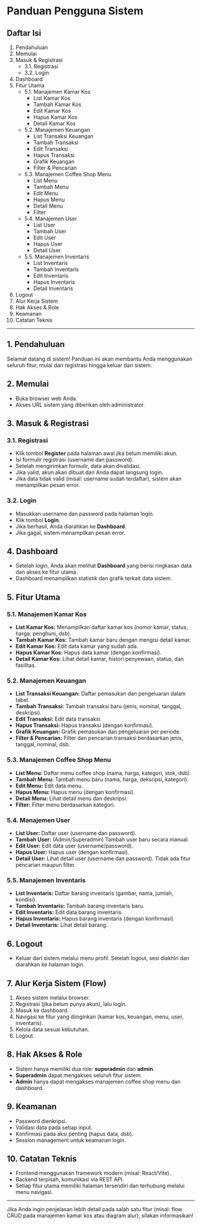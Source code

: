 # Panduan Pengguna Sistem

## Daftar Isi

1. Pendahuluan
2. Memulai
3. Masuk & Registrasi
   - 3.1. Registrasi
   - 3.2. Login
4. Dashboard
5. Fitur Utama
   - 5.1. Manajemen Kamar Kos
     - List Kamar Kos
     - Tambah Kamar Kos
     - Edit Kamar Kos
     - Hapus Kamar Kos
     - Detail Kamar Kos
   - 5.2. Manajemen Keuangan
     - List Transaksi Keuangan
     - Tambah Transaksi
     - Edit Transaksi
     - Hapus Transaksi
     - Grafik Keuangan
     - Filter & Pencarian
   - 5.3. Manajemen Coffee Shop Menu
     - List Menu
     - Tambah Menu
     - Edit Menu
     - Hapus Menu
     - Detail Menu
     - Filter
   - 5.4. Manajemen User
     - List User
     - Tambah User
     - Edit User
     - Hapus User
     - Detail User
   - 5.5. Manajemen Inventaris
     - List Inventaris
     - Tambah Inventaris
     - Edit Inventaris
     - Hapus Inventaris
     - Detail Inventaris
6. Logout
7. Alur Kerja Sistem
8. Hak Akses & Role
9. Keamanan
10. Catatan Teknis

---

## 1. Pendahuluan

Selamat datang di sistem! Panduan ini akan membantu Anda menggunakan seluruh fitur, mulai dari registrasi hingga keluar dari sistem.

## 2. Memulai

- Buka browser web Anda.
- Akses URL sistem yang diberikan oleh administrator.

## 3. Masuk & Registrasi

### 3.1. Registrasi

- Klik tombol **Register** pada halaman awal jika belum memiliki akun.
- Isi formulir registrasi (username dan password).
- Setelah mengirimkan formulir, data akan divalidasi.
- Jika valid, akun akan dibuat dan Anda dapat langsung login.
- Jika data tidak valid (misal: username sudah terdaftar), sistem akan menampilkan pesan error.

### 3.2. Login

- Masukkan username dan password pada halaman login.
- Klik tombol **Login**.
- Jika berhasil, Anda diarahkan ke **Dashboard**.
- Jika gagal, sistem menampilkan pesan error.

## 4. Dashboard

- Setelah login, Anda akan melihat **Dashboard** yang berisi ringkasan data dan akses ke fitur utama.
- Dashboard menampilkan statistik dan grafik terkait data sistem.

## 5. Fitur Utama

### 5.1. Manajemen Kamar Kos

- **List Kamar Kos:** Menampilkan daftar kamar kos (nomor kamar, status, harga, penghuni, dsb).
- **Tambah Kamar Kos:** Tambah kamar baru dengan mengisi detail kamar.
- **Edit Kamar Kos:** Edit data kamar yang sudah ada.
- **Hapus Kamar Kos:** Hapus data kamar (dengan konfirmasi).
- **Detail Kamar Kos:** Lihat detail kamar, histori penyewaan, status, dan fasilitas.

### 5.2. Manajemen Keuangan

- **List Transaksi Keuangan:** Daftar pemasukan dan pengeluaran dalam tabel.
- **Tambah Transaksi:** Tambah transaksi baru (jenis, nominal, tanggal, deskripsi).
- **Edit Transaksi:** Edit data transaksi.
- **Hapus Transaksi:** Hapus transaksi (dengan konfirmasi).
- **Grafik Keuangan:** Grafik pemasukan dan pengeluaran per periode.
- **Filter & Pencarian:** Filter dan pencarian transaksi berdasarkan jenis, tanggal, nominal, dsb.

### 5.3. Manajemen Coffee Shop Menu

- **List Menu:** Daftar menu coffee shop (nama, harga, kategori, stok, dsb).
- **Tambah Menu:** Tambah menu baru (nama, harga, deksripsi, kategori).
- **Edit Menu:** Edit data menu.
- **Hapus Menu:** Hapus menu (dengan konfirmasi).
- **Detail Menu:** Lihat detail menu dan deskripsi.
- **Filter:** Filter menu berdasarkan kategori.

### 5.4. Manajemen User

- **List User:** Daftar user (username dan password).
- **Tambah User:** (Admin/Superadmin) Tambah user baru secara manual.
- **Edit User:** Edit data user (username/password).
- **Hapus User:** Hapus user (dengan konfirmasi).
- **Detail User:** Lihat detail user (username dan password). Tidak ada fitur pencarian maupun filter.

### 5.5. Manajemen Inventaris

- **List Inventaris:** Daftar barang inventaris (gambar, nama, jumlah, kondisi).
- **Tambah Inventaris:** Tambah barang inventaris baru.
- **Edit Inventaris:** Edit data barang inventaris.
- **Hapus Inventaris:** Hapus barang inventaris (dengan konfirmasi).
- **Detail Inventaris:** Lihat detail barang.

## 6. Logout

- Keluar dari sistem melalui menu profil. Setelah logout, sesi diakhiri dan diarahkan ke halaman login.

## 7. Alur Kerja Sistem (Flow)

1. Akses sistem melalui browser.
2. Registrasi (jika belum punya akun), lalu login.
3. Masuk ke dashboard.
4. Navigasi ke fitur yang diinginkan (kamar kos, keuangan, menu, user, inventaris).
5. Kelola data sesuai kebutuhan.
6. Logout.

## 8. Hak Akses & Role

- Sistem hanya memiliki dua role: **superadmin** dan **admin**.
- **Superadmin** dapat mengakses seluruh fitur sistem.
- **Admin** hanya dapat mengakses manajemen coffee shop menu dan dashboard.

## 9. Keamanan

- Password dienkripsi.
- Validasi data pada setiap input.
- Konfirmasi pada aksi penting (hapus data, dsb).
- Session management untuk keamanan login.

## 10. Catatan Teknis

- Frontend menggunakan framework modern (misal: React/Vite).
- Backend terpisah, komunikasi via REST API.
- Setiap fitur utama memiliki halaman tersendiri dan terhubung melalui menu navigasi.

---

Jika Anda ingin penjelasan lebih detail pada salah satu fitur (misal: flow CRUD pada manajemen kamar kos atau diagram alur), silakan informasikan!
